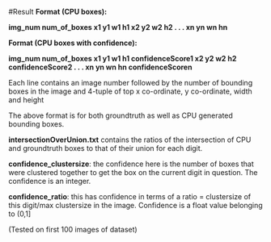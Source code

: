 #Result
**Format (CPU boxes):**

**img_num    num_of_boxes    x1 y1 w1 h1 x2 y2 w2 h2 . . . xn yn wn hn**

**Format (CPU boxes with confidence):**

**img_num    num_of_boxes    x1 y1 w1 h1 confidenceScore1 x2 y2 w2 h2 confidenceScore2 . . . xn yn wn hn confidenceScoren**

Each line contains an image number followed by the number of bounding boxes in the image and 4-tuple of top x co-ordinate, y co-ordinate, width and height

The above format is for both groundtruth as well as CPU generated bounding boxes.

**intersectionOverUnion.txt** contains the ratios of the intersection of CPU and groundtruth boxes to that of their union for each digit.

**confidence_clustersize**: the confidence here is the number of boxes that were clustered together to get the box on the current digit in question. The confidence is an integer.

**confidence_ratio**: this has confidence in terms of a ratio = clustersize of this digit/max clustersize in the image. Confidence is a float value belonging to (0,1]

(Tested on first 100 images of dataset)
